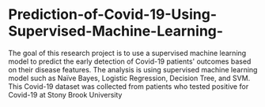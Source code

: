 # Prediction-of-Covid-19-Using-Supervised-Machine-Learning-
The goal of this research project is to use a supervised machine learning model to predict the early detection of Covid-19 patients' outcomes based on their disease features. The analysis is using supervised machine learning model such as Naïve Bayes, Logistic Regression, Decision Tree, and SVM. This Covid-19 dataset was collected from patients who tested positive for Covid-19 at Stony Brook University
